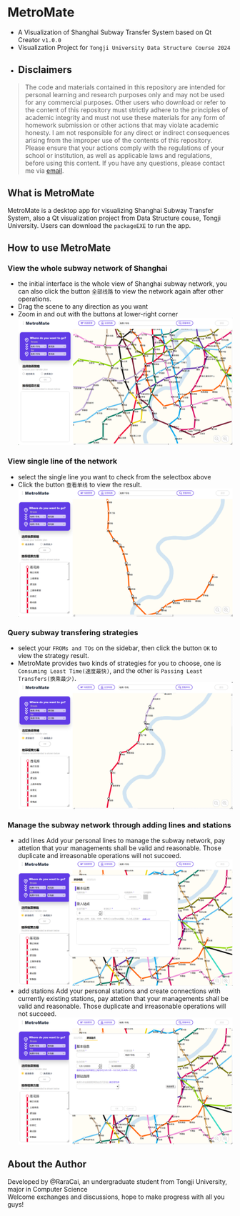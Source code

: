 # MetroMate
* A Visualization of Shanghai Subway Transfer System based on Qt Creator `v1.0.0`
* Visualization Project for `Tongji University Data Structure Course 2024`
* ## Disclaimers
> The code and materials contained in this repository are intended for personal learning and research purposes only and may not be used for any commercial purposes. Other users who download or refer to the content of this repository must strictly adhere to the principles of academic integrity and must not use these materials for any form of homework submission or other actions that may violate academic honesty. I am not responsible for any direct or indirect consequences arising from the improper use of the contents of this repository. Please ensure that your actions comply with the regulations of your school or institution, as well as applicable laws and regulations, before using this content. If you have any questions, please contact me via [email](mailto:cyx_yuxuan@outlook.com).  
## What is MetroMate
MetroMate is a desktop app for visualizing Shanghai Subway Transfer System, also a Qt visualization project from Data Structure couse, Tongji University. Users can download the `packageEXE` to run the app.
## How to use MetroMate
### View the whole subway network of Shanghai
* the initial interface is the whole view of Shanghai subway network, you can also click the button `全部线路` to view the network again after   other operations.
* Drag the scene to any direction as you want
* Zoom in and out with the buttons at lower-right corner
![image](https://github.com/RaraCai/Qt-SubwayTransformSystem/blob/master/images/view_network.png)
### View single line of the network
* select the single line you want to check from the selectbox above
* Click the button `查看单线` to view the result.
![image](https://github.com/RaraCai/Qt-SubwayTransformSystem/blob/master/images/view_singleline.png)
### Query subway transfering strategies
* select your `FROMs and TOs` on the sidebar, then click the button `OK` to view the strategy result.
* MetroMate provides two kinds of strategies for you to choose, one is `Consuming Least Time(速度最快)`, and the other is `Passing Least Transfers(换乘最少)`.
![image](https://github.com/RaraCai/Qt-SubwayTransformSystem/blob/master/images/query_strategy.png)
### Manage the subway network through adding lines and stations
* add lines
  Add your personal lines to manage the subway network, pay attetion that your managements shall be valid and reasonable. Those duplicate and irreasonable operations will not succeed.
![image](https://github.com/RaraCai/Qt-SubwayTransformSystem/blob/master/images/add_line.png)
* add stations
  Add your personal stations and create connections with currently existing stations, pay attetion that your managements shall be valid and reasonable. Those duplicate and irreasonable operations will not succeed.
![image](https://github.com/RaraCai/Qt-SubwayTransformSystem/blob/master/images/add_station.png)
## About the Author
Developed by @RaraCai, an undergraduate student from Tongji University, major in Computer Science  
Welcome exchanges and discussions, hope to make progress with all you guys!
